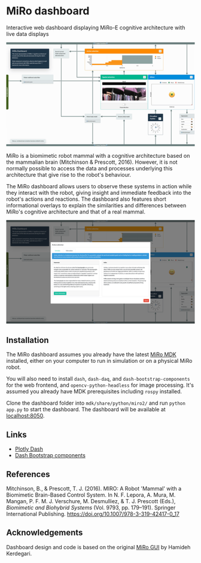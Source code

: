 # MiRo dashboard

Interactive web dashboard displaying MiRo-E cognitive architecture with live data displays

![MiRo dashboard](./.images/dashboard_live.gif)

MiRo is a biomimetic robot mammal with a cognitive architecture based on the mammalian brain (Mitchinson & Prescott, 2016). However, it is not normally possible to access the data and processes underlying this architecture that give rise to the robot's behaviour.

The MiRo dashboard allows users to observe these systems in action while they interact with the robot, giving insight and immediate feedback into the robot's actions and reactions. The dashboard also features short informational overlays to explain the similarities and differences between MiRo's cognitive architecture and that of a real mammal.

![Action selection](./.images/dashboard_actionselection.png)

## Installation

The MiRo dashboard assumes you already have the latest [MiRo MDK](http://labs.consequentialrobotics.com/miro-e/software/) installed, either on your computer to run in simulation or on a physical MiRo robot.

You will also need to install `dash`, `dash-daq`, and `dash-bootstrap-components` for the web frontend, and `opencv-python-headless` for image processing. It's assumed you already have MDK prerequisites including `rospy` installed.

Clone the dashboard folder into `mdk/share/python/miro2/` and run `python app.py` to start the dashboard. The dashboard will be available at [localhost:8050](http://localhost:8050).

## Links

* [Plotly Dash](https://dash.plot.ly)
* [Dash Bootstrap components](https://dash-bootstrap-components.opensource.faculty.ai)

## References
Mitchinson, B., & Prescott, T. J. (2016). MIRO: A Robot 'Mammal' with a Biomimetic Brain-Based Control System. In N. F. Lepora, A. Mura, M. Mangan, P. F. M. J. Verschure, M. Desmulliez, & T. J. Prescott (Eds.), *Biomimetic and Biohybrid Systems* (Vol. 9793, pp. 179–191). Springer International Publishing. https://doi.org/10.1007/978-3-319-42417-0_17

## Acknowledgements

Dashboard design and code is based on the original [MiRo GUI](https://github.com/hamidehkerdegari/graphical_interface) by Hamideh Kerdegari.
